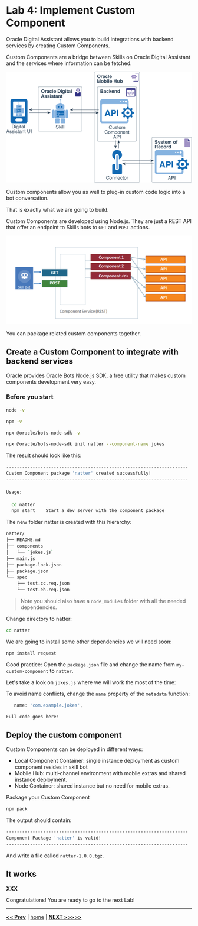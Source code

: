 # Lab 4: Implement Custom Component

Oracle Digital Assistant allows you to build integrations with backend services by creating Custom Components.

Custom Components are a bridge between Skills on Oracle Digital Assistant and the services where information can be fetched.

![Custom Component Architecture](../images/oda_cc_architecture.png)

Custom components allow you as well to plug-in custom code logic into a bot conversation.

That is exactly what we are going to build.

Custom Components are developed using Node.js. They are just a REST API that offer an endpoint to Skills bots to `GET` and `POST` actions.

![Custom Component](../images/oda_cc.png)

You can package related custom components together.

## Create a Custom Component to integrate with backend services

Oracle provides Oracle Bots Node.js SDK, a free utility that makes custom components development very easy.

### Before you start

```bash
node -v
```

```bash
npm -v
```

```bash
npx @oracle/bots-node-sdk -v
```

```bash
npx @oracle/bots-node-sdk init natter --component-name jokes
```

The result should look like this:

```bash
---------------------------------------------------------------------
Custom Component package 'natter' created successfully!
---------------------------------------------------------------------

Usage:

  cd natter
  npm start    Start a dev server with the component package
```

The new folder natter is created with this hierarchy:

```bash
natter/
├── README.md
├── components
│   └── `jokes.js`
├── main.js
├── package-lock.json
├── package.json
└── spec
    ├── test.cc.req.json
    └── test.eh.req.json
```

> Note you should also have a `node_modules` folder with all the needed dependencies.

Change directory to natter:

```bash
cd natter
```

We are going to install some other dependencies we will need soon:

```bash
npm install request
```

Good practice: Open the `package.json` file and change the name from `my-custom-component` to `natter`.

Let's take a look on `jokes.js` where we will work the most of the time:

To avoid name conflicts, change the `name` property of the `metadata` function:

```javascript
   name: 'com.example.jokes',
```

```javascript
Full code goes here!
```

## Deploy the custom component

Custom Components can be deployed in different ways:

- Local Component Container: single instance deployment as custom component resides in skill bot
- Mobile Hub: multi-channel environment with mobile extras and shared instance deployment.
- Node Container: shared instance but no need for mobile extras.

Package your Custom Component

```bash
npm pack
```

The output should contain:

```bash
---------------------------------------------------------------------
Component Package 'natter' is valid!
---------------------------------------------------------------------
```

And write a file called `natter-1.0.0.tgz`.

## It works

**XXX**

Congratulations! You are ready to go to the next Lab!

---

[**<< Prev**](../lab3/README.md) | [home](../README.md) | [**NEXT >>>>>**](../lab5/README.md)
